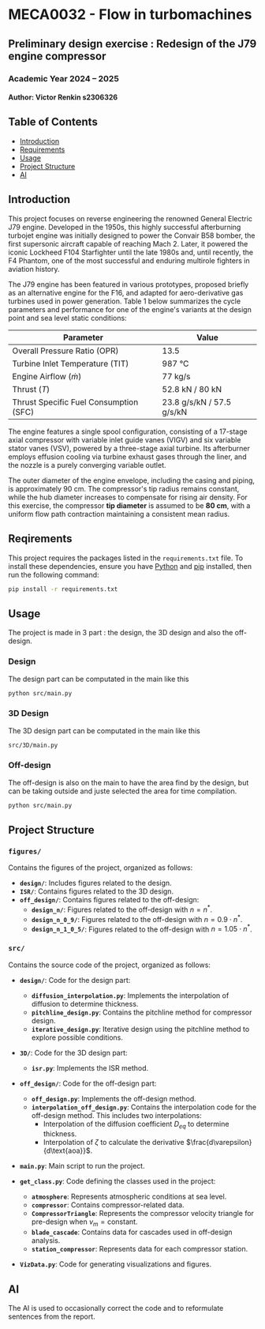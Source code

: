 # MECA0032 - Flow in turbomachines

## Preliminary design exercise : Redesign of the J79 engine compressor

### Academic Year 2024 – 2025

#### Author: Victor Renkin s2306326

## Table of Contents
- [Introduction](#introduction)
- [Requirements](#requirements)
- [Usage](#usage)
- [Project Structure](#project-structure)
- [AI](#ai)


## Introduction


This project focuses on reverse engineering the renowned General Electric J79 engine. Developed in the 1950s, this highly successful afterburning turbojet engine was initially designed to power the Convair B58 bomber, the first supersonic aircraft capable of reaching Mach 2. Later, it powered the iconic Lockheed F104 Starfighter until the late 1980s and, until recently, the F4 Phantom, one of the most successful and enduring multirole fighters in aviation history.

The J79 engine has been featured in various prototypes, proposed briefly as an alternative engine for the F16, and adapted for aero-derivative gas turbines used in power generation. Table 1 below summarizes the cycle parameters and performance for one of the engine's variants at the design point and sea level static conditions:

| Parameter                         | Value                    |
|-----------------------------------|--------------------------|
| Overall Pressure Ratio (OPR)      | 13.5                    |
| Turbine Inlet Temperature (TIT)   | 987 °C                  |
| Engine Airflow ($\dot{m}$)        | 77 kg/s                 |
| Thrust ($T$)                      | 52.8 kN / 80 kN         |
| Thrust Specific Fuel Consumption (SFC) | 23.8 g/s/kN / 57.5 g/s/kN |

The engine features a single spool configuration, consisting of a 17-stage axial compressor with variable inlet guide vanes (VIGV) and six variable stator vanes (VSV), powered by a three-stage axial turbine. Its afterburner employs effusion cooling via turbine exhaust gases through the liner, and the nozzle is a purely converging variable outlet. 

The outer diameter of the engine envelope, including the casing and piping, is approximately 90 cm. The compressor's tip radius remains constant, while the hub diameter increases to compensate for rising air density. For this exercise, the compressor **tip diameter** is assumed to be **80 cm**, with a uniform flow path contraction maintaining a consistent mean radius.

## Reqirements
This project requires the packages listed in the `requirements.txt` file. To install these dependencies, ensure you have [Python](https://www.python.org/) and [pip](https://pip.pypa.io/en/stable/) installed, then run the following command:

```bash
pip install -r requirements.txt
```
## Usage

The project is made in 3 part : the design, the 3D design and also the off-design. 

### Design
The design part can be computated in the main like this

```bash
python src/main.py
```

### 3D Design

The 3D design part can be computated in the main like this

```bash
src/3D/main.py
```

### Off-design

The off-design is also on the main to have the area find by the design, but can be taking outside and juste selected the area for time compilation. 

```bash
python src/main.py
```


## Project Structure

### **`figures/`**
Contains the figures of the project, organized as follows:

- **`design/`**: Includes figures related to the design.
- **`ISR/`**: Contains figures related to the 3D design.
- **`off_design/`**: Contains figures related to the off-design:
  - **`design_n/`**: Figures related to the off-design with $n = n^*$.
  - **`design_n_0_9/`**: Figures related to the off-design with $n = 0.9 \cdot n^*$.
  - **`design_n_1_0_5/`**: Figures related to the off-design with $n = 1.05 \cdot n^*$.

### **`src/`**
Contains the source code of the project, organized as follows:

- **`design/`**: Code for the design part:
  - **`diffusion_interpolation.py`**: Implements the interpolation of diffusion to determine thickness.
  - **`pitchline_design.py`**: Contains the pitchline method for compressor design.
  - **`iterative_design.py`**: Iterative design using the pitchline method to explore possible conditions.

- **`3D/`**: Code for the 3D design part:
  - **`isr.py`**: Implements the ISR method.

- **`off_design/`**: Code for the off-design part:
  - **`off_design.py`**: Implements the off-design method.
  - **`interpolation_off_design.py`**: Contains the interpolation code for the off-design method. This includes two interpolations:
    - Interpolation of the diffusion coefficient $D_{eq}$ to determine thickness.
    - Interpolation of $\zeta$ to calculate the derivative $\frac{d\varepsilon}{d\text{aoa}}$.

- **`main.py`**: Main script to run the project.
- **`get_class.py`**: Code defining the classes used in the project:
  - **`atmosphere`**: Represents atmospheric conditions at sea level.
  - **`compressor`**: Contains compressor-related data.
  - **`CompressorTriangle`**: Represents the compressor velocity triangle for pre-design when $v_m = \text{constant}$.
  - **`blade_cascade`**: Contains data for cascades used in off-design analysis.
  - **`station_compressor`**: Represents data for each compressor station.

- **`VizData.py`**: Code for generating visualizations and figures.


## AI
The AI is used to occasionally correct the code and to reformulate sentences from the report.